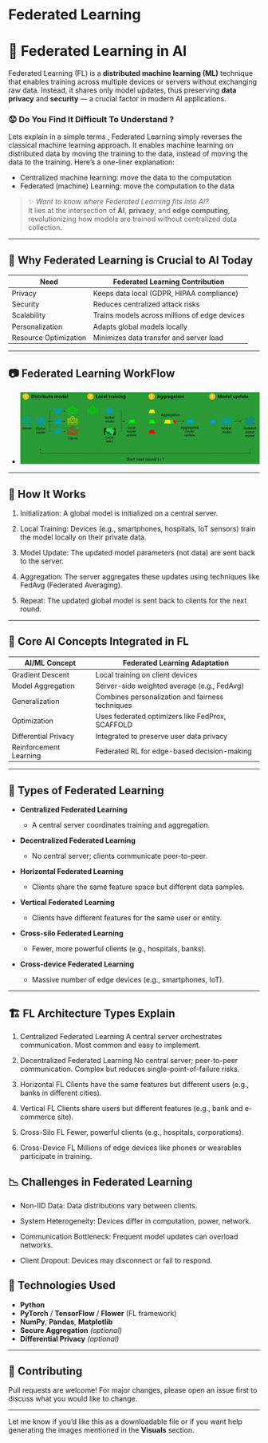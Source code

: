 # Federated Learning
# 🤖 Federated Learning in AI

Federated Learning (FL) is a **distributed machine learning (ML)** technique that enables training across multiple devices or servers without exchanging raw data. Instead, it shares only model updates, thus preserving **data privacy** and **security** — a crucial factor in modern AI applications.

### 😟 Do You Find It Difficult To Understand ?

Lets explain in a simple terms , 
Federated Learning simply reverses the classical machine learning approach. It enables machine learning on distributed data by moving the training to the data, instead of moving the data to the training. Here’s a one-liner explanation:
* Centralized machine learning: move the data to the computation
* Federated (machine) Learning: move the computation to the data

> ✨ _Want to know where Federated Learning fits into AI?_  
> It lies at the intersection of **AI**, **privacy**, and **edge computing**, revolutionizing how models are trained without centralized data collection.

---

## 🔐 Why Federated Learning is Crucial to AI Today

| **Need**              | **Federated Learning Contribution**                          |
|-----------------------|--------------------------------------------------------------|
| Privacy               | Keeps data local (GDPR, HIPAA compliance)                    |
| Security              | Reduces centralized attack risks                             |
| Scalability           | Trains models across millions of edge devices                |
| Personalization       | Adapts global models locally                                 |
| Resource Optimization | Minimizes data transfer and server load                      |

---
## 📷 Federated Learning WorkFlow 

- ![Federated Learning WorkFlow](https://github.com/UR295/-Model-using-Federated-Learning-/blob/main/fl%20workflow.png)

---

## 🔄 How It Works

1. Initialization: A global model is initialized on a central server.

2. Local Training: Devices (e.g., smartphones, hospitals, IoT sensors) train the model locally on their private data.

3. Model Update: The updated model parameters (not data) are sent back to the server.

4. Aggregation: The server aggregates these updates using techniques like FedAvg (Federated Averaging).

5. Repeat: The updated global model is sent back to clients for the next round.

---

## 🔁 Core AI Concepts Integrated in FL

| **AI/ML Concept**         | **Federated Learning Adaptation**                                  |
|---------------------------|--------------------------------------------------------------------|
| Gradient Descent          | Local training on client devices                                   |
| Model Aggregation         | Server-side weighted average (e.g., FedAvg)                        |
| Generalization            | Combines personalization and fairness techniques                   |
| Optimization              | Uses federated optimizers like FedProx, SCAFFOLD                   |
| Differential Privacy      | Integrated to preserve user data privacy                           |
| Reinforcement Learning    | Federated RL for edge-based decision-making                        |

---

## 🧠 Types of Federated Learning

- **Centralized Federated Learning**  
  - A central server coordinates training and aggregation.
  
- **Decentralized Federated Learning**  
  - No central server; clients communicate peer-to-peer.

- **Horizontal Federated Learning**  
  - Clients share the same feature space but different data samples.

- **Vertical Federated Learning**  
  - Clients have different features for the same user or entity.

- **Cross-silo Federated Learning**  
  - Fewer, more powerful clients (e.g., hospitals, banks).

- **Cross-device Federated Learning**  
  - Massive number of edge devices (e.g., smartphones, IoT).

---

## 🏗️ FL Architecture Types Explain 
1. Centralized Federated Learning
A central server orchestrates communication.
Most common and easy to implement.

2. Decentralized Federated Learning
No central server; peer-to-peer communication.
Complex but reduces single-point-of-failure risks.

3. Horizontal FL
Clients have the same features but different users (e.g., banks in different cities).

4. Vertical FL
Clients share users but different features (e.g., bank and e-commerce site).

5. Cross-Silo FL
Fewer, powerful clients (e.g., hospitals, corporations).

6. Cross-Device FL
Millions of edge devices like phones or wearables participate in training.

## 📉 Challenges in Federated Learning

* Non-IID Data: Data distributions vary between clients.

* System Heterogeneity: Devices differ in computation, power, network.

* Communication Bottleneck: Frequent model updates can overload networks.

* Client Dropout: Devices may disconnect or fail to respond.

## 🔧 Technologies Used

- **Python**
- **PyTorch** / **TensorFlow** / **Flower** (FL framework)
- **NumPy**, **Pandas**, **Matplotlib**
- **Secure Aggregation** *(optional)*
- **Differential Privacy** *(optional)*

---

## 🙌 Contributing
Pull requests are welcome! For major changes, please open an issue first to discuss what you would like to change.

---

Let me know if you’d like this as a downloadable file or if you want help generating the images mentioned in the **Visuals** section.
